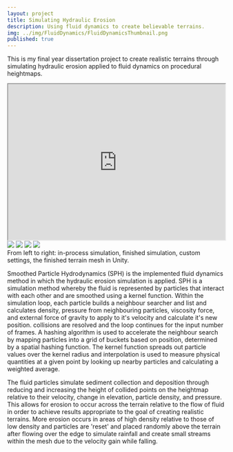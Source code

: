 ```yaml
---
layout: project
title: Simulating Hydraulic Erosion
description: Using fluid dynamics to create believable terrains.
img: ../img/FluidDynamics/FluidDynamicsThumbnail.png
published: true
---
```


This is my final year dissertation project to create realistic terrains through simulating hydraulic erosion applied to fluid dynamics on procedural heightmaps.

<div class="owl-carousel owl-theme">
<iframe src="https://www.youtube.com/embed/p6WNek3dB4c" width = "700" height="361" style="max-width:100%" data-external="1"></iframe>
<a href="{{ site.baseurl }}/img/FluidDynamics/1_simulationRunning.png" target="_blank"><img src="{{ site.baseurl }}/img/FluidDynamics/1_simulationRunning.png" /></a>
<a href="{{ site.baseurl }}/img/FluidDynamics/2_simulationFinished.png" target="_blank"><img src="{{ site.baseurl }}/img/FluidDynamics/2_simulationFinished.png" /></a>
<a href="{{ site.baseurl }}/img/FluidDynamics/3_settings.png" target="_blank"><img src="{{ site.baseurl }}/img/FluidDynamics/3_settings.png" /></a>
<a href="{{ site.baseurl }}/img/FluidDynamics/4_finishedMesh.png" target="_blank"><img src="{{ site.baseurl }}/img/FluidDynamics/4_finishedMesh.png" /></a>
</div>
<div class="col three caption">	
	From left to right: in-process simulation, finished simulation, custom settings, the finished terrain mesh in Unity.
</div>

Smoothed Particle Hydrodynamics (SPH) is the implemented fluid dynamics method in which the hydraulic erosion simulation is applied. SPH is a simulation method whereby the fluid is represented by particles that interact with each other and are smoothed using a kernel function. Within the simulation loop, each particle builds a neighbour searcher and list and calculates density, pressure from neighbouring particles, viscosity force, and external force of gravity to apply to it's velocity and calculate it's new position. collisions are resolved and the loop continues for the input number of frames. A hashing algorithm is used to accelerate the neighbour search by mapping particles into a grid of buckets based on position, determined by a spatial hashing function. The kernel function spreads out particle values over the kernel radius and interpolation is used to measure physical quantities at a given point by looking up nearby particles and calculating a weighted average.

The fluid particles simulate sediment collection and deposition through reducing and increasing the height of collided points on the heightmap relative to their velocity, change in elevation, particle density, and pressure. This allows for erosion to occur across the terrain relative to the flow of fluid in order to achieve results appropriate to the goal of creating realistic terrains. More erosion occurs in areas of high density relative to those of low density and particles are 'reset' and placed randomly above the terrain after flowing over the edge to simulate rainfall and create small streams within the mesh due to the velocity gain while falling.

